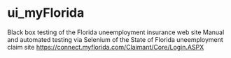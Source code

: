 # ui_myFlorida
Black box testing of the Florida uneemployment insurance web site
Manual and automated testing via Selenium of the State of Florida uneemployment claim site https://connect.myflorida.com/Claimant/Core/Login.ASPX
